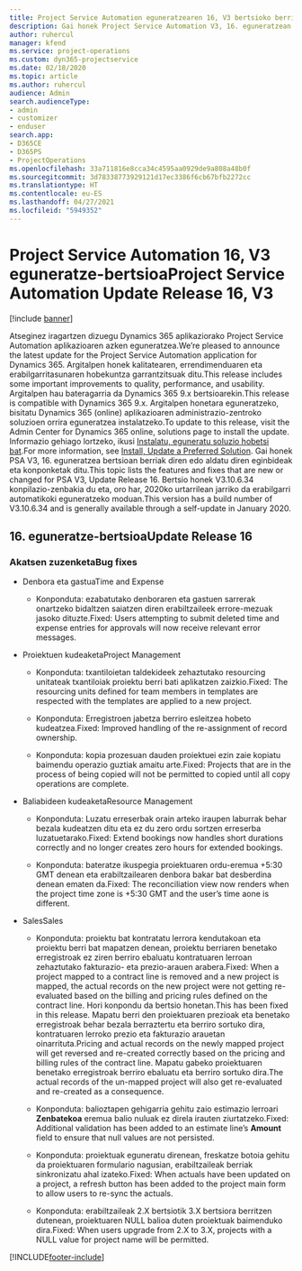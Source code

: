 ```yaml
---
title: Project Service Automation eguneratzearen 16, V3 bertsioko berrikuntzak edo aldaketak
description: Gai honek Project Service Automation V3, 16. eguneratzean erabilgarri dauden eginbideak eta konponketak ditu.
author: ruhercul
manager: kfend
ms.service: project-operations
ms.custom: dyn365-projectservice
ms.date: 02/18/2020
ms.topic: article
ms.author: ruhercul
audience: Admin
search.audienceType:
- admin
- customizer
- enduser
search.app:
- D365CE
- D365PS
- ProjectOperations
ms.openlocfilehash: 33a711816e8cca34c4595aa0929de9a808a48b0f
ms.sourcegitcommit: 3d78338773929121d17ec3386f6cb67bfb2272cc
ms.translationtype: HT
ms.contentlocale: eu-ES
ms.lasthandoff: 04/27/2021
ms.locfileid: "5949352"
---
```

# <a name="project-service-automation-update-release-16-v3"></a><span data-ttu-id="f1d70-103">Project Service Automation 16, V3 eguneratze-bertsioa</span><span class="sxs-lookup"><span data-stu-id="f1d70-103">Project Service Automation Update Release 16, V3</span></span>

[!include [banner](../includes/psa-now-project-operations.md)]

<span data-ttu-id="f1d70-104">Atseginez iragartzen dizuegu Dynamics 365 aplikaziorako Project Service Automation aplikazioaren azken eguneratzea.</span><span class="sxs-lookup"><span data-stu-id="f1d70-104">We’re pleased to announce the latest update for the Project Service Automation application for Dynamics 365.</span></span> <span data-ttu-id="f1d70-105">Argitalpen honek kalitatearen, errendimenduaren eta erabilgarritasunaren hobekuntza garrantzitsuak ditu.</span><span class="sxs-lookup"><span data-stu-id="f1d70-105">This release includes some important improvements to quality, performance, and usability.</span></span>  <span data-ttu-id="f1d70-106">Argitalpen hau bateragarria da Dynamics 365 9.x bertsioarekin.</span><span class="sxs-lookup"><span data-stu-id="f1d70-106">This release is compatible with Dynamics 365 9.x.</span></span> <span data-ttu-id="f1d70-107">Argitalpen honetara eguneratzeko, bisitatu Dynamics 365 (online) aplikazioaren administrazio-zentroko soluzioen orrira eguneratzea instalatzeko.</span><span class="sxs-lookup"><span data-stu-id="f1d70-107">To update to this release, visit the Admin Center for Dynamics 365 online, solutions page to install the update.</span></span> <span data-ttu-id="f1d70-108">Informazio gehiago lortzeko, ikusi [Instalatu, eguneratu soluzio hobetsi bat](/dynamics365/project-service/upgrade-psa-home-page).</span><span class="sxs-lookup"><span data-stu-id="f1d70-108">For more information, see [Install, Update a Preferred Solution](/dynamics365/project-service/upgrade-psa-home-page).</span></span>
<span data-ttu-id="f1d70-109">Gai honek PSA V3, 16. eguneratzea bertsioan berriak diren edo aldatu diren eginbideak eta konponketak ditu.</span><span class="sxs-lookup"><span data-stu-id="f1d70-109">This topic lists the features and fixes that are new or changed for PSA V3, Update Release 16.</span></span> <span data-ttu-id="f1d70-110">Bertsio honek V3.10.6.34 konpilazio-zenbakia du eta, oro har, 2020ko urtarrilean jarriko da erabilgarri automatikoki eguneratzeko moduan.</span><span class="sxs-lookup"><span data-stu-id="f1d70-110">This version has a build number of V3.10.6.34 and is generally available through a self-update in January 2020.</span></span>


## <a name="update-release-16"></a><span data-ttu-id="f1d70-111">16. eguneratze-bertsioa</span><span class="sxs-lookup"><span data-stu-id="f1d70-111">Update Release 16</span></span>

### <a name="bug-fixes"></a><span data-ttu-id="f1d70-112">Akatsen zuzenketa</span><span class="sxs-lookup"><span data-stu-id="f1d70-112">Bug fixes</span></span>

-   <span data-ttu-id="f1d70-113">Denbora eta gastua</span><span class="sxs-lookup"><span data-stu-id="f1d70-113">Time and Expense</span></span>

    -   <span data-ttu-id="f1d70-114">Konponduta: ezabatutako denboraren eta gastuen sarrerak onartzeko bidaltzen saiatzen diren erabiltzaileek errore-mezuak jasoko dituzte.</span><span class="sxs-lookup"><span data-stu-id="f1d70-114">Fixed: Users attempting to submit deleted time and expense entries for approvals will now receive relevant error messages.</span></span>

-   <span data-ttu-id="f1d70-115">Proiektuen kudeaketa</span><span class="sxs-lookup"><span data-stu-id="f1d70-115">Project Management</span></span>

    -   <span data-ttu-id="f1d70-116">Konponduta: txantiloietan taldekideek zehaztutako resourcing unitateak txantiloiak proiektu berri bati aplikatzen zaizkio.</span><span class="sxs-lookup"><span data-stu-id="f1d70-116">Fixed: The resourcing units defined for team members in templates are respected with the templates are applied to a new project.</span></span>

    -   <span data-ttu-id="f1d70-117">Konponduta: Erregistroen jabetza berriro esleitzea hobeto kudeatzea.</span><span class="sxs-lookup"><span data-stu-id="f1d70-117">Fixed: Improved handling of the re-assignment of record ownership.</span></span>

    -   <span data-ttu-id="f1d70-118">Konponduta: kopia prozesuan dauden proiektuei ezin zaie kopiatu baimendu operazio guztiak amaitu arte.</span><span class="sxs-lookup"><span data-stu-id="f1d70-118">Fixed: Projects that are in the process of being copied will not be permitted to copied until all copy operations are complete.</span></span>

-   <span data-ttu-id="f1d70-119">Baliabideen kudeaketa</span><span class="sxs-lookup"><span data-stu-id="f1d70-119">Resource Management</span></span>

    -   <span data-ttu-id="f1d70-120">Konponduta: Luzatu erreserbak orain arteko iraupen laburrak behar bezala kudeatzen ditu eta ez du zero ordu sortzen erreserba luzatuetarako.</span><span class="sxs-lookup"><span data-stu-id="f1d70-120">Fixed: Extend bookings now handles short durations correctly and no longer creates zero hours for extended bookings.</span></span>

    -   <span data-ttu-id="f1d70-121">Konponduta: bateratze ikuspegia proiektuaren ordu-eremua +5:30 GMT denean eta erabiltzailearen denbora bakar bat desberdina denean ematen da.</span><span class="sxs-lookup"><span data-stu-id="f1d70-121">Fixed: The reconciliation view now renders when the project time zone is +5:30 GMT and the user’s time aone is different.</span></span>

-   <span data-ttu-id="f1d70-122">Sales</span><span class="sxs-lookup"><span data-stu-id="f1d70-122">Sales</span></span>

    -   <span data-ttu-id="f1d70-123">Konponduta: proiektu bat kontratatu lerrora kendutakoan eta proiektu berri bat mapatzen denean, proiektu berriaren benetako erregistroak ez ziren berriro ebaluatu kontratuaren lerroan zehaztutako fakturazio- eta prezio-arauen arabera.</span><span class="sxs-lookup"><span data-stu-id="f1d70-123">Fixed: When a project mapped to a contract line is removed and a new project is mapped, the actual records on the new project were not getting re-evaluated based on the billing and pricing rules defined on the contract line.</span></span> <span data-ttu-id="f1d70-124">Hori konpondu da bertsio honetan.</span><span class="sxs-lookup"><span data-stu-id="f1d70-124">This has been fixed in this release.</span></span> <span data-ttu-id="f1d70-125">Mapatu berri den proiektuaren prezioak eta benetako erregistroak behar bezala berraztertu eta berriro sortuko dira, kontratuaren lerroko prezio eta fakturazio arauetan oinarrituta.</span><span class="sxs-lookup"><span data-stu-id="f1d70-125">Pricing and actual records on the newly mapped project will get reversed and re-created correctly based on the pricing and billing rules of the contract line.</span></span> <span data-ttu-id="f1d70-126">Mapatu gabeko proiektuaren benetako erregistroak berriro ebaluatu eta berriro sortuko dira.</span><span class="sxs-lookup"><span data-stu-id="f1d70-126">The actual records of the un-mapped project will also get re-evaluated and re-created as a consequence.</span></span>

    -   <span data-ttu-id="f1d70-127">Konponduta: balioztapen gehigarria gehitu zaio estimazio lerroari **Zenbatekoa** eremua balio nuluak ez direla irauten ziurtatzeko.</span><span class="sxs-lookup"><span data-stu-id="f1d70-127">Fixed: Additional validation has been added to an estimate line’s **Amount** field to ensure that null values are not persisted.</span></span>

    -   <span data-ttu-id="f1d70-128">Konponduta: proiektuak eguneratu direnean, freskatze botoia gehitu da proiektuaren formulario nagusian, erabiltzaileak berriak sinkronizatu ahal izateko.</span><span class="sxs-lookup"><span data-stu-id="f1d70-128">Fixed: When actuals have been updated on a project, a refresh button has been added to the project main form to allow users to re-sync the actuals.</span></span>

    -   <span data-ttu-id="f1d70-129">Konponduta: erabiltzaileak 2.X bertsiotik 3.X bertsiora berritzen dutenean, proiektuaren NULL balioa duten proiektuak baimenduko dira.</span><span class="sxs-lookup"><span data-stu-id="f1d70-129">Fixed: When users upgrade from 2.X to 3.X, projects with a NULL value for project name will be permitted.</span></span>



[!INCLUDE[footer-include](../includes/footer-banner.md)]